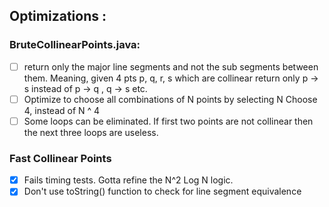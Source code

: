 ## Optimizations :

### BruteCollinearPoints.java:
- [ ] return only the major line segments and not the sub segments between them. Meaning, given 4 pts p, q, r, s which are collinear return only p -> s instead of p -> q , q -> s etc.
- [ ] Optimize to choose all combinations of N points by selecting N Choose 4, instead of N ^ 4
- [ ] Some loops can be eliminated. If first two points are not collinear then the next three loops are useless.
### Fast Collinear Points
- [x] Fails timing tests. Gotta refine the N^2 Log N logic.
- [x] Don't use toString() function to check for line segment equivalence
